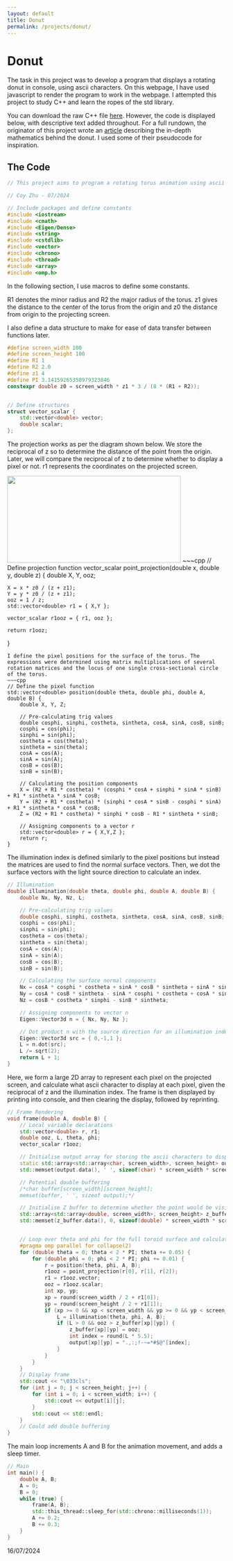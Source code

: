 ```yaml
---
layout: default
title: Donut
permalink: /projects/donut/
---
```


<head>
    <script src="/files/donut.js"></script>
    <script type="text/javascript" async src="https://cdnjs.cloudflare.com/ajax/libs/mathjax/2.7.0/MathJax.js?config=TeX-AMS-MML_HTMLorMML"></script>
</head>

# Donut

The task in this project was to develop a program that displays a rotating donut in console, using ascii characters.
On this webpage, I have used javascript to render the program to work in the webpage.
I attempted this project to study C++ and learn the ropes of the std library.

You can download the raw C++ file <a href="/files/Donut.cpp" download>here</a>.
However, the code is displayed below, with descriptive text added throughout. For a full rundown, the originator of this project wrote an <a href="https://www.a1k0n.net/2011/07/20/donut-math.html">article</a> describing the in-depth mathematics behind the donut. I used some of their pseudocode for inspiration.

## The Code
~~~cpp
// This project aims to program a rotating torus animation using ascii characters.

// Coy Zhu - 07/2024

// Include packages and define constants
#include <iostream>
#include <cmath>
#include <Eigen/Dense>
#include <string>
#include <cstdlib>
#include <vector>
#include <chrono>
#include <thread>
#include <array>
#include <omp.h>
~~~
In the following section, I use macros to define some constants.

R1 denotes the minor radius and R2 the major radius of the torus.
z1 gives the distance to the center of the torus from the origin and z0 the distance from origin to the projecting screen.

I also define a data structure to make for ease of data transfer between functions later.
~~~cpp
#define screen_width 100
#define screen_height 100
#define R1 1
#define R2 2.0
#define z1 4
#define PI 3.14159265358979323846
constexpr double z0 = screen_width * z1 * 3 / (8 * (R1 + R2));


// Define structures
struct vector_scalar {
	std::vector<double> vector;
	double scalar;
};
~~~
The projection works as per the diagram shown below. We store the reciprocal of z so to determine the distance of the point from the origin. Later, we will compare the reciprocal of z to determine whether to display a pixel or not. r1 represents the coordinates on the projected screen.

<img src="/files/perspective.png" alt="" width="400" height="200">
~~~cpp
// Define projection function
vector_scalar point_projection(double x, double y, double z) {
	double X, Y, ooz;

	X = x * z0 / (z + z1);
	Y = y * z0 / (z + z1);
	ooz = 1 / z;
	std::vector<double> r1 = { X,Y };

	vector_scalar r1ooz = { r1, ooz };

	return r1ooz;
}
~~~
I define the pixel positions for the surface of the torus. The expressions were determined using matrix multiplications of several rotation matrices and the locus of one single cross-sectional circle of the torus.
~~~cpp
// Define the pixel function
std::vector<double> position(double theta, double phi, double A, double B) {
	double X, Y, Z;

	// Pre-calculating trig values
	double cosphi, sinphi, costheta, sintheta, cosA, sinA, cosB, sinB;
	cosphi = cos(phi);
	sinphi = sin(phi);
	costheta = cos(theta);
	sintheta = sin(theta);
	cosA = cos(A);
	sinA = sin(A);
	cosB = cos(B);
	sinB = sin(B);

	// Calculating the position components
	X = (R2 + R1 * costheta) * (cosphi * cosA + sinphi * sinA * sinB) + R1 * sintheta * sinA * cosB;
	Y = (R2 + R1 * costheta) * (sinphi * cosA * sinB - cosphi * sinA) + R1 * sintheta * cosA * cosB;
	Z = (R2 + R1 * costheta) * sinphi * cosB - R1 * sintheta * sinB;

	// Assigning components to a vector r
	std::vector<double> r = { X,Y,Z };
	return r;
}
~~~
The illumination index is defined similarly to the pixel positions but instead the matrices are used to find the normal surface vectors. Then, we dot the surface vectors with the light source direction to calculate an index.
~~~cpp
// Illumination
double illumination(double theta, double phi, double A, double B) {
	double Nx, Ny, Nz, L;

	// Pre-calculating trig values
	double cosphi, sinphi, costheta, sintheta, cosA, sinA, cosB, sinB;
	cosphi = cos(phi);
	sinphi = sin(phi);
	costheta = cos(theta);
	sintheta = sin(theta);
	cosA = cos(A);
	sinA = sin(A);
	cosB = cos(B);
	sinB = sin(B);

	// Calculating the surface normal components
	Nx = cosA * cosphi * costheta + sinA * cosB * sintheta + sinA * sinB * costheta * sinphi;
	Ny = cosA * cosB * sintheta - sinA * cosphi * costheta + cosA * sinB * costheta * sinphi;
	Nz = cosB * costheta * sinphi - sinB * sintheta;

	// Assigning components to vector n
	Eigen::Vector3d n = { Nx, Ny, Nz };

	// Dot product n with the source direction for an illumination index
	Eigen::Vector3d src = { 0,-1,1 };
	L = n.dot(src);
	L /= sqrt(2);
	return L + 1;
}
~~~
Here, we form a large 2D array to represent each pixel on the projected screen, and calculate what ascii character to display at each pixel, given the reciprocal of z and the illumination index. The frame is then displayed by printing into console, and then clearing the display, followed by reprinting.
~~~cpp
// Frame Rendering
void frame(double A, double B) {
	// Local variable declarations
	std::vector<double> r, r1;
	double ooz, L, theta, phi;
	vector_scalar r1ooz;

	// Initialise output array for storing the ascii characters to display
	static std::array<std::array<char, screen_width>, screen_height> output;
	std::memset(output.data(), ' ', sizeof(char) * screen_width * screen_height);

	// Potential double buffering
	/*char buffer[screen_width][screen_height];
	memset(buffer, ' ', sizeof output);*/

	// Initialise Z buffer to determine whether the point would be visible to us or not
	std::array<std::array<double, screen_width>, screen_height> z_buffer;
	std::memset(z_buffer.data(), 0, sizeof(double) * screen_width * screen_height);


	// Loop over theta and phi for the full toroid surface and calculate illumination values, storing results in buffer
	#pragma omp parallel for collapse(2)
	for (double theta = 0; theta < 2 * PI; theta += 0.05) {
		for (double phi = 0; phi < 2 * PI; phi += 0.01) {
			r = position(theta, phi, A, B);
			r1ooz = point_projection(r[0], r[1], r[2]);
			r1 = r1ooz.vector;
			ooz = r1ooz.scalar;
			int xp, yp;
			xp = round(screen_width / 2 + r1[0]);
			yp = round(screen_height / 2 + r1[1]);
			if (xp >= 0 && xp < screen_width && yp >= 0 && yp < screen_height) {
				L = illumination(theta, phi, A, B);
				if (L > 0 && ooz > z_buffer[xp][yp]) {
					z_buffer[xp][yp] = ooz;
					int index = round(L * 5.5);
					output[xp][yp] = ".,:;!-~=*#$@"[index];
				}
			}
		}
	}
	// Display frame
	std::cout << "\033cls";
	for (int j = 0; j < screen_height; j++) {
		for (int i = 0; i < screen_width; i++) {
			std::cout << output[i][j];
		}
		std::cout << std::endl;
	}
	// Could add double buffering
}
~~~
The main loop increments A and B for the animation movement, and adds a sleep timer.
~~~cpp
// Main
int main() {
	double A, B;
	A = 0;
	B = 0;
	while (true) {
		frame(A, B);
		std::this_thread::sleep_for(std::chrono::milliseconds(1));
		A += 0.2;
		B += 0.3;
	}
}
~~~

16/07/2024